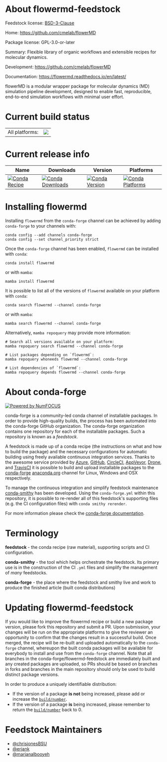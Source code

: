 About flowermd-feedstock
========================

Feedstock license: [BSD-3-Clause](https://github.com/conda-forge/flowermd-feedstock/blob/main/LICENSE.txt)

Home: https://github.com/cmelab/flowerMD

Package license: GPL-3.0-or-later

Summary: Flexible library of organic workflows and extensible recipes for molecular dynamics.

Development: https://github.com/cmelab/flowerMD

Documentation: https://flowermd.readthedocs.io/en/latest/

flowerMD is a modular wrapper package for molecular dynamics (MD)
simulation pipeline development, designed to enable fast, reproducible,
end-to-end simulation workflows with minimal user effort.


Current build status
====================


<table><tr><td>All platforms:</td>
    <td>
      <a href="https://dev.azure.com/conda-forge/feedstock-builds/_build/latest?definitionId=20762&branchName=main">
        <img src="https://dev.azure.com/conda-forge/feedstock-builds/_apis/build/status/flowermd-feedstock?branchName=main">
      </a>
    </td>
  </tr>
</table>

Current release info
====================

| Name | Downloads | Version | Platforms |
| --- | --- | --- | --- |
| [![Conda Recipe](https://img.shields.io/badge/recipe-flowermd-green.svg)](https://anaconda.org/conda-forge/flowermd) | [![Conda Downloads](https://img.shields.io/conda/dn/conda-forge/flowermd.svg)](https://anaconda.org/conda-forge/flowermd) | [![Conda Version](https://img.shields.io/conda/vn/conda-forge/flowermd.svg)](https://anaconda.org/conda-forge/flowermd) | [![Conda Platforms](https://img.shields.io/conda/pn/conda-forge/flowermd.svg)](https://anaconda.org/conda-forge/flowermd) |

Installing flowermd
===================

Installing `flowermd` from the `conda-forge` channel can be achieved by adding `conda-forge` to your channels with:

```
conda config --add channels conda-forge
conda config --set channel_priority strict
```

Once the `conda-forge` channel has been enabled, `flowermd` can be installed with `conda`:

```
conda install flowermd
```

or with `mamba`:

```
mamba install flowermd
```

It is possible to list all of the versions of `flowermd` available on your platform with `conda`:

```
conda search flowermd --channel conda-forge
```

or with `mamba`:

```
mamba search flowermd --channel conda-forge
```

Alternatively, `mamba repoquery` may provide more information:

```
# Search all versions available on your platform:
mamba repoquery search flowermd --channel conda-forge

# List packages depending on `flowermd`:
mamba repoquery whoneeds flowermd --channel conda-forge

# List dependencies of `flowermd`:
mamba repoquery depends flowermd --channel conda-forge
```


About conda-forge
=================

[![Powered by
NumFOCUS](https://img.shields.io/badge/powered%20by-NumFOCUS-orange.svg?style=flat&colorA=E1523D&colorB=007D8A)](https://numfocus.org)

conda-forge is a community-led conda channel of installable packages.
In order to provide high-quality builds, the process has been automated into the
conda-forge GitHub organization. The conda-forge organization contains one repository
for each of the installable packages. Such a repository is known as a *feedstock*.

A feedstock is made up of a conda recipe (the instructions on what and how to build
the package) and the necessary configurations for automatic building using freely
available continuous integration services. Thanks to the awesome service provided by
[Azure](https://azure.microsoft.com/en-us/services/devops/), [GitHub](https://github.com/),
[CircleCI](https://circleci.com/), [AppVeyor](https://www.appveyor.com/),
[Drone](https://cloud.drone.io/welcome), and [TravisCI](https://travis-ci.com/)
it is possible to build and upload installable packages to the
[conda-forge](https://anaconda.org/conda-forge) [anaconda.org](https://anaconda.org/)
channel for Linux, Windows and OSX respectively.

To manage the continuous integration and simplify feedstock maintenance
[conda-smithy](https://github.com/conda-forge/conda-smithy) has been developed.
Using the ``conda-forge.yml`` within this repository, it is possible to re-render all of
this feedstock's supporting files (e.g. the CI configuration files) with ``conda smithy rerender``.

For more information please check the [conda-forge documentation](https://conda-forge.org/docs/).

Terminology
===========

**feedstock** - the conda recipe (raw material), supporting scripts and CI configuration.

**conda-smithy** - the tool which helps orchestrate the feedstock.
                   Its primary use is in the construction of the CI ``.yml`` files
                   and simplify the management of *many* feedstocks.

**conda-forge** - the place where the feedstock and smithy live and work to
                  produce the finished article (built conda distributions)


Updating flowermd-feedstock
===========================

If you would like to improve the flowermd recipe or build a new
package version, please fork this repository and submit a PR. Upon submission,
your changes will be run on the appropriate platforms to give the reviewer an
opportunity to confirm that the changes result in a successful build. Once
merged, the recipe will be re-built and uploaded automatically to the
`conda-forge` channel, whereupon the built conda packages will be available for
everybody to install and use from the `conda-forge` channel.
Note that all branches in the conda-forge/flowermd-feedstock are
immediately built and any created packages are uploaded, so PRs should be based
on branches in forks and branches in the main repository should only be used to
build distinct package versions.

In order to produce a uniquely identifiable distribution:
 * If the version of a package **is not** being increased, please add or increase
   the [``build/number``](https://docs.conda.io/projects/conda-build/en/latest/resources/define-metadata.html#build-number-and-string).
 * If the version of a package **is** being increased, please remember to return
   the [``build/number``](https://docs.conda.io/projects/conda-build/en/latest/resources/define-metadata.html#build-number-and-string)
   back to 0.

Feedstock Maintainers
=====================

* [@chrisjonesBSU](https://github.com/chrisjonesBSU/)
* [@erjank](https://github.com/erjank/)
* [@marjanalbooyeh](https://github.com/marjanalbooyeh)


